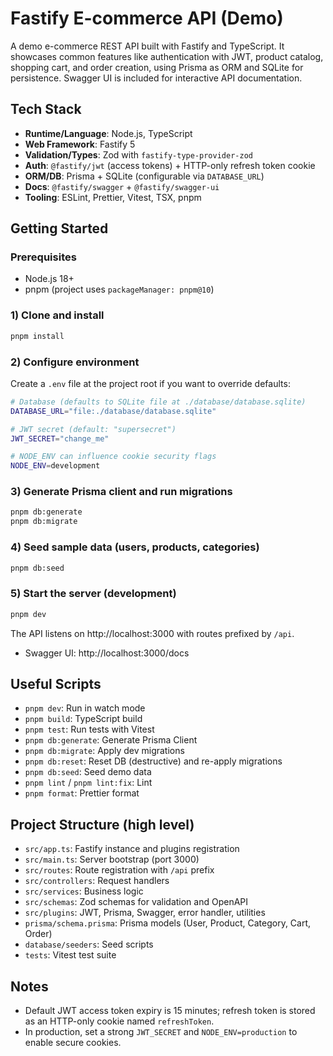 # Fastify E-commerce API (Demo)

A demo e-commerce REST API built with Fastify and TypeScript. It showcases common features like authentication with JWT, product catalog, shopping cart, and order creation, using Prisma as ORM and SQLite for persistence. Swagger UI is included for interactive API documentation.

## Tech Stack
- **Runtime/Language**: Node.js, TypeScript
- **Web Framework**: Fastify 5
- **Validation/Types**: Zod with `fastify-type-provider-zod`
- **Auth**: `@fastify/jwt` (access tokens) + HTTP-only refresh token cookie
- **ORM/DB**: Prisma + SQLite (configurable via `DATABASE_URL`)
- **Docs**: `@fastify/swagger` + `@fastify/swagger-ui`
- **Tooling**: ESLint, Prettier, Vitest, TSX, pnpm

## Getting Started

### Prerequisites
- Node.js 18+
- pnpm (project uses `packageManager: pnpm@10`)

### 1) Clone and install
```bash
pnpm install
```

### 2) Configure environment
Create a `.env` file at the project root if you want to override defaults:
```bash
# Database (defaults to SQLite file at ./database/database.sqlite)
DATABASE_URL="file:./database/database.sqlite"

# JWT secret (default: "supersecret")
JWT_SECRET="change_me"

# NODE_ENV can influence cookie security flags
NODE_ENV=development
```

### 3) Generate Prisma client and run migrations
```bash
pnpm db:generate
pnpm db:migrate
```

### 4) Seed sample data (users, products, categories)
```bash
pnpm db:seed
```

### 5) Start the server (development)
```bash
pnpm dev
```
The API listens on http://localhost:3000 with routes prefixed by `/api`.

- Swagger UI: http://localhost:3000/docs

## Useful Scripts
- `pnpm dev`: Run in watch mode
- `pnpm build`: TypeScript build
- `pnpm test`: Run tests with Vitest
- `pnpm db:generate`: Generate Prisma Client
- `pnpm db:migrate`: Apply dev migrations
- `pnpm db:reset`: Reset DB (destructive) and re-apply migrations
- `pnpm db:seed`: Seed demo data
- `pnpm lint` / `pnpm lint:fix`: Lint
- `pnpm format`: Prettier format

## Project Structure (high level)
- `src/app.ts`: Fastify instance and plugins registration
- `src/main.ts`: Server bootstrap (port 3000)
- `src/routes`: Route registration with `/api` prefix
- `src/controllers`: Request handlers
- `src/services`: Business logic
- `src/schemas`: Zod schemas for validation and OpenAPI
- `src/plugins`: JWT, Prisma, Swagger, error handler, utilities
- `prisma/schema.prisma`: Prisma models (User, Product, Category, Cart, Order)
- `database/seeders`: Seed scripts
- `tests`: Vitest test suite

## Notes
- Default JWT access token expiry is 15 minutes; refresh token is stored as an HTTP-only cookie named `refreshToken`.
- In production, set a strong `JWT_SECRET` and `NODE_ENV=production` to enable secure cookies.
